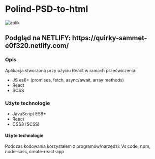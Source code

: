 # Polind-PSD-to-html
![aplik](https://user-images.githubusercontent.com/30511389/63913367-3a7ca900-ca30-11e9-95de-f3807983ed93.png)
<h2>Podgląd na NETLIFY: https://quirky-sammet-e0f320.netlify.com/</h2>
<h3>Opis</h3>
Aplikacja stworzona przy użyciu React w ramach przećwiczenia:
<ul>
  <li>JS es6+ (promises, fetch, async/await, array methods)</li>
  <li>React</li>
  <li>SCSS</li>
</ul>

<h3>Użyte technologie</h3>
<ul>
  <li>JavaScript ES6+</li>
  <li>React</li>
  <li>CSS3 (SCSS)</li>
</ul>

<h4>Użyte technologie</h4>
Podczas kodowania korzystałem z programów/narzędzi: Vs code, npm, node-sass, create-react-app

